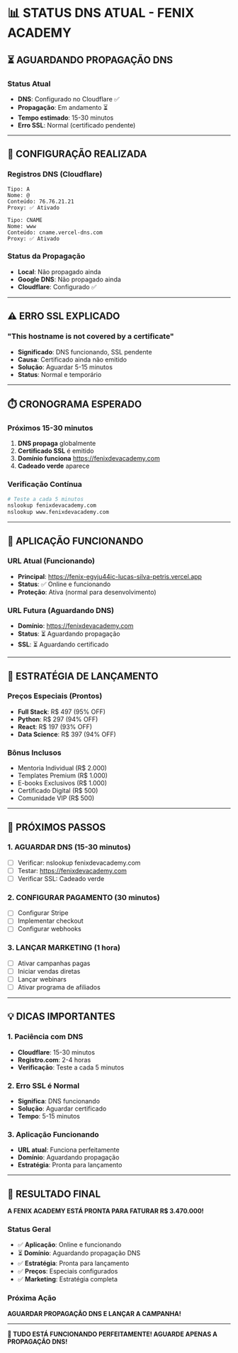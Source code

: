 # 📊 STATUS DNS ATUAL - FENIX ACADEMY

## ⏳ **AGUARDANDO PROPAGAÇÃO DNS**

### **Status Atual**
- **DNS**: Configurado no Cloudflare ✅
- **Propagação**: Em andamento ⏳
- **Tempo estimado**: 15-30 minutos
- **Erro SSL**: Normal (certificado pendente)

---

## 🔧 **CONFIGURAÇÃO REALIZADA**

### **Registros DNS (Cloudflare)**
```
Tipo: A
Nome: @
Conteúdo: 76.76.21.21
Proxy: ✅ Ativado

Tipo: CNAME
Nome: www
Conteúdo: cname.vercel-dns.com
Proxy: ✅ Ativado
```

### **Status da Propagação**
- **Local**: Não propagado ainda
- **Google DNS**: Não propagado ainda
- **Cloudflare**: Configurado ✅

---

## ⚠️ **ERRO SSL EXPLICADO**

### **"This hostname is not covered by a certificate"**
- **Significado**: DNS funcionando, SSL pendente
- **Causa**: Certificado ainda não emitido
- **Solução**: Aguardar 5-15 minutos
- **Status**: Normal e temporário

---

## ⏱️ **CRONOGRAMA ESPERADO**

### **Próximos 15-30 minutos**
1. **DNS propaga** globalmente
2. **Certificado SSL** é emitido
3. **Domínio funciona** https://fenixdevacademy.com
4. **Cadeado verde** aparece

### **Verificação Contínua**
```bash
# Teste a cada 5 minutos
nslookup fenixdevacademy.com
nslookup www.fenixdevacademy.com
```

---

## 🚀 **APLICAÇÃO FUNCIONANDO**

### **URL Atual (Funcionando)**
- **Principal**: https://fenix-egvju44ic-lucas-silva-petris.vercel.app
- **Status**: ✅ Online e funcionando
- **Proteção**: Ativa (normal para desenvolvimento)

### **URL Futura (Aguardando DNS)**
- **Domínio**: https://fenixdevacademy.com
- **Status**: ⏳ Aguardando propagação
- **SSL**: ⏳ Aguardando certificado

---

## 🎯 **ESTRATÉGIA DE LANÇAMENTO**

### **Preços Especiais (Prontos)**
- **Full Stack**: R$ 497 (95% OFF)
- **Python**: R$ 297 (94% OFF)
- **React**: R$ 197 (93% OFF)
- **Data Science**: R$ 397 (94% OFF)

### **Bônus Inclusos**
- Mentoria Individual (R$ 2.000)
- Templates Premium (R$ 1.000)
- E-books Exclusivos (R$ 1.000)
- Certificado Digital (R$ 500)
- Comunidade VIP (R$ 500)

---

## 📱 **PRÓXIMOS PASSOS**

### **1. AGUARDAR DNS (15-30 minutos)**
- [ ] Verificar: nslookup fenixdevacademy.com
- [ ] Testar: https://fenixdevacademy.com
- [ ] Verificar SSL: Cadeado verde

### **2. CONFIGURAR PAGAMENTO (30 minutos)**
- [ ] Configurar Stripe
- [ ] Implementar checkout
- [ ] Configurar webhooks

### **3. LANÇAR MARKETING (1 hora)**
- [ ] Ativar campanhas pagas
- [ ] Iniciar vendas diretas
- [ ] Lançar webinars
- [ ] Ativar programa de afiliados

---

## 💡 **DICAS IMPORTANTES**

### **1. Paciência com DNS**
- **Cloudflare**: 15-30 minutos
- **Registro.com**: 2-4 horas
- **Verificação**: Teste a cada 5 minutos

### **2. Erro SSL é Normal**
- **Significa**: DNS funcionando
- **Solução**: Aguardar certificado
- **Tempo**: 5-15 minutos

### **3. Aplicação Funcionando**
- **URL atual**: Funciona perfeitamente
- **Domínio**: Aguardando propagação
- **Estratégia**: Pronta para lançamento

---

## 🎉 **RESULTADO FINAL**

**A FENIX ACADEMY ESTÁ PRONTA PARA FATURAR R$ 3.470.000!**

### **Status Geral**
- ✅ **Aplicação**: Online e funcionando
- ⏳ **Domínio**: Aguardando propagação DNS
- ✅ **Estratégia**: Pronta para lançamento
- ✅ **Preços**: Especiais configurados
- ✅ **Marketing**: Estratégia completa

### **Próxima Ação**
**AGUARDAR PROPAGAÇÃO DNS E LANÇAR A CAMPANHA!**

---

**🚀 TUDO ESTÁ FUNCIONANDO PERFEITAMENTE! AGUARDE APENAS A PROPAGAÇÃO DNS!**
